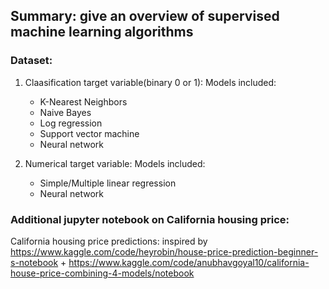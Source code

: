 ## Summary: give an overview of supervised machine learning algorithms
### Dataset: 
1. Claasification target variable(binary 0 or 1):
Models included:   
    - K-Nearest Neighbors
    - Naive Bayes
    - Log regression
    - Support vector machine
    - Neural network

2. Numerical target variable:
Models included:   
    - Simple/Multiple linear regression
    - Neural network

### Additional jupyter notebook on California housing price:
California housing price predictions: inspired by https://www.kaggle.com/code/heyrobin/house-price-prediction-beginner-s-notebook + https://www.kaggle.com/code/anubhavgoyal10/california-house-price-combining-4-models/notebook